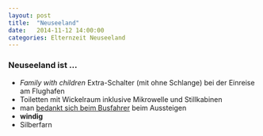 ```yaml
---
layout: post
title:  "Neuseeland"
date:   2014-11-12 14:00:00
categories: Elternzeit Neuseeland
---
```

### Neuseeland ist …

- *Family with children* Extra-Schalter (mit ohne Schlange) bei der Einreise am Flughafen
- Toiletten mit Wickelraum inklusive Mikrowelle und Stillkabinen
- man [bedankt sich beim Busfahrer][1] beim Aussteigen
- **windig**
- Silberfarn

<div class="carousel">
<figure>
	<picture>
		<source srcset="/assets/images/phone/IMG_0625.JPG" media="(max-width:320px)">
		<source srcset="/assets/images/tablet/IMG_0625.JPG" media="(max-width:800px)">
		<source srcset="/assets/images/desktop/IMG_0625.JPG" media="(min-width:800px)">
		<img alt="">
	</picture>
</figure>
<figure>
	<picture>
		<source srcset="/assets/images/phone/DSC02107.JPG" media="(max-width:320px)">
		<source srcset="/assets/images/tablet/DSC02107.JPG" media="(max-width:800px)">
		<source srcset="/assets/images/desktop/DSC02107.JPG" media="(min-width:800px)">
		<img alt="">
	</picture>
</figure>
</div>

[1]: http://www.reddit.com/r/newzealand/comments/1ee9gx/why_do_we_thank_the_bus_driver_in_christchurchnz/
